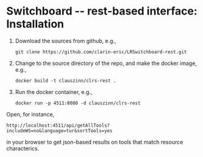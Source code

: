 # Switchboard -- rest-based interface: Installation

1. Download the sources from github, e.g.,

   ```git clone https://github.com/clarin-eric/LRSwitchboard-rest.git ```

2. Change to the source directory of the repo, and make the docker image, e.g., 

   ```docker build -t clauszinn/clrs-rest . ```

3. Run the docker container, e.g.,

   ```docker run -p 4511:8080 -d clauszinn/clrs-rest ```


Open, for instance,

   ```http://localhost:4511/api/getAllTools?includeWS=no&language=tur&sortTools=yes ```

in your browser to get json-based results on tools that match resource characterics.

